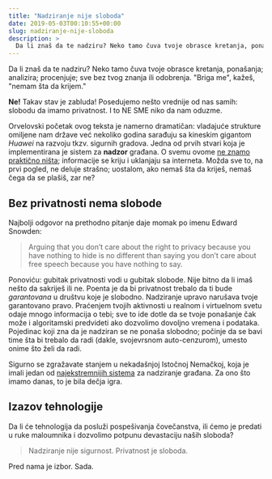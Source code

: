 ```yaml
---
title: "Nadziranje nije sloboda"
date: 2019-05-03T00:10:55+00:00
slug: nadziranje-nije-sloboda
description: >
  Da li znaš da te nadziru? Neko tamo čuva tvoje obrasce kretanja, ponašanja; analizira; procenjuje; sve bez tvog znanja ili odobrenja. "Briga me", kažeš, "nemam šta da krijem."
---
```


Da li znaš da te nadziru? Neko tamo čuva tvoje obrasce kretanja, ponašanja; analizira; procenjuje; sve bez tvog znanja ili odobrenja. "Briga me", kažeš, "nemam šta da krijem."

**Ne!** Takav stav je zabluda! Posedujemo nešto vrednije od nas samih: slobodu da imamo privatnost. I to NE SME niko da nam oduzme.

Orvelovski početak ovog teksta je namerno dramatičan: vladajuće strukture omiljene nam države već nekoliko godina sarađuju sa kineskim gigantom _Huawei_ na razvoju tkzv. sigurnih gradova. Jedna od prvih stvari koja je implementirana je sistem za **nadzor** građana. O svemu ovome [ne znamo praktično ništa](https://medium.com/@arijaMGavrilov/pod-kineskim-digitalnim-pojasom-1eca25b14433); informacije se kriju i uklanjaju sa interneta. Možda sve to, na prvi pogled, ne deluje strašno; uostalom, ako nemaš šta da kriješ, nemaš čega da se plašiš, zar ne?

## Bez privatnosti nema slobode

Najbolji odgovor na prethodno pitanje daje momak po imenu Edward Snowden:

> Arguing that you don’t care about the right to privacy because you have nothing to hide is no different than saying you don’t care about free speech because you have nothing to say.

Ponoviću: gubitak privatnosti vodi u gubitak slobode. Nije bitno da li imaš nešto da sakriješ ili ne. Poenta je da bi privatnost trebalo da ti bude _garantovana_ u društvu koje je slobodno. Nadziranje upravo narušava tvoje garantovano pravo. Praćenjem tvojih aktivnosti u realnom i virtuelnom svetu odaje mnogo informacija o tebi; sve to ide dotle da se tvoje ponašanje čak može i algoritamski predvideti ako dozvolimo dovoljno vremena i podataka. Pojedinac koji zna da je nadziran se ne ponaša slobodno; počinje da se bavi time šta bi trebalo da radi (dakle, svojevrsnom auto-cenzurom), umesto onime što želi da radi.

Sigurno se zgražavate stanjem u nekadašnjoj Istočnoj Nemačkoj, koja je imali jedan od [najekstremnijih sistema](https://en.wikipedia.org/wiki/Stasi) za nadziranje građana. Za ono što imamo danas, to je bila dečja igra.

## Izazov tehnologije

Da li će tehnologija da posluži pospešivanja čovečanstva, ili ćemo je predati u ruke maloumnika i dozvolimo potpunu devastaciju naših sloboda?

> Nadziranje nije sigurnost. Privatnost je sloboda.

Pred nama je izbor. Sada.
